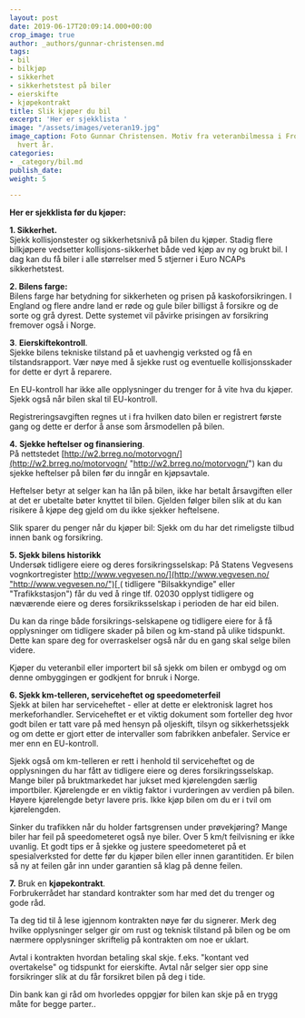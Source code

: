 ```yaml
---
layout: post
date: 2019-06-17T20:09:14.000+00:00
crop_image: true
author: _authors/gunnar-christensen.md
tags:
- bil
- bilkjøp
- sikkerhet
- sikkerhetstest på biler
- eierskifte
- kjøpekontrakt
title: Slik kjøper du bil
excerpt: 'Her er sjekklista '
image: "/assets/images/veteran19.jpg"
image_caption: Foto Gunnar Christensen. Motiv fra veteranbilmessa i Froland - i mai
  hvert år.
categories:
- _category/bil.md
publish_date: 
weight: 5

---
```

**Her er sjekklista før du kjøper:**

**1. Sikkerhet.**  
Sjekk kollisjonstester og sikkerhetsnivå på bilen du kjøper. Stadig flere bilkjøpere vedsetter kollisjons-sikkerhet både ved kjøp av ny og brukt bil. I dag kan du få biler i alle størrelser med 5 stjerner i Euro NCAPs sikkerhetstest.

**2. Bilens farge:**  
Bilens farge har betydning for sikkerheten og prisen på kaskoforsikringen. I England og flere andre land er røde og gule biler billigst å forsikre og de sorte og grå dyrest.  Dette systemet vil påvirke prisingen av forsikring fremover også i Norge.

**3**. **Eierskiftekontroll**.  
Sjekke bilens tekniske tilstand på et uavhengig verksted og få en tilstandsrapport. Vær nøye med å sjekke rust og eventuelle kollisjonsskader for dette er dyrt å reparere.

En EU-kontroll har ikke alle opplysninger du trenger for å vite hva du kjøper. Sjekk også når bilen skal til EU-kontroll.

Registreringsavgiften regnes ut i fra hvilken dato bilen er registrert første gang og dette er derfor å anse som årsmodellen på bilen.

**4.** **Sjekke heftelser og finansiering**.  
På nettstedet [http://w2.brreg.no/motorvogn/](http://w2.brreg.no/motorvogn/ "http://w2.brreg.no/motorvogn/") kan du  
sjekke heftelser på bilen før du inngår en kjøpsavtale.

Heftelser betyr at selger kan ha lån på bilen, ikke har betalt årsavgiften eller at det er ubetalte bøter knyttet til bilen. Gjelden følger bilen slik at du kan risikere å kjøpe deg gjeld om du ikke sjekker heftelsene.

Slik sparer du penger når du kjøper bil: Sjekk om du har det rimeligste tilbud innen bank og forsikring.

**5. Sjekk bilens historikk**  
Undersøk tidligere eiere og deres forsikringsselskap: På Statens Vegvesens vognkortregister [http://www.vegvesen.no/](http://www.vegvesen.no/ "http://www.vegvesen.no/")[ ](http://www.vegvesen.no/)( tidligere "Bilsakkyndige" eller "Trafikkstasjon") får du ved å ringe tlf. 02030 opplyst tidligere og næværende eiere og deres forsikriksselskap i perioden de har eid bilen.

Du kan da ringe både forsikrings-selskapene og tidligere eiere for å få opplysninger om tidligere skader på bilen og km-stand på ulike tidspunkt. Dette kan spare deg for overraskelser også når du en gang skal selge bilen videre.

Kjøper du veteranbil eller importert bil så sjekk om bilen er ombygd og om denne ombyggingen er godkjent for bnruk i Norge.

**6. Sjekk km-telleren, serviceheftet og speedometerfeil**  
Sjekk at bilen har serviceheftet - eller at dette er elektronisk lagret hos merkeforhandler. Serviceheftet er et viktig dokument som forteller deg hvor godt bilen er tatt vare på med hensyn på oljeskift, tilsyn og sikkerhetssjekk og om dette er gjort etter de intervaller som fabrikken anbefaler. Service er mer enn en EU-kontroll.

Sjekk også om km-telleren er rett i henhold til serviceheftet og de opplysningen du har fått av tidligere eiere og deres forsikringsselskap. Mange biler på bruktmarkedet har jukset med kjørelengden særlig importbiler. Kjørelengde er en viktig faktor i vurderingen av verdien på bilen. Høyere kjørelengde betyr lavere pris. Ikke kjøp bilen om du er i tvil om kjørelengden.

Sinker du trafikken når du holder fartsgrensen under prøvekjøring? Mange biler har feil på speedometeret også nye biler. Over 5 km/t feilvisning er ikke uvanlig. Et godt tips er å sjekke og justere speedometeret på et spesialverksted for dette før du kjøper bilen eller innen garantitiden. Er bilen så ny at feilen går inn under garantien så klag på denne feilen.

**7.** Bruk en **kjøpekontrakt**.  
Forbrukerrådet har standard kontrakter som har med det du trenger og gode råd.

Ta deg tid til å lese igjennom kontrakten nøye før du signerer. Merk deg hvilke opplysninger selger gir om rust og teknisk tilstand på bilen og be om nærmere opplysninger skriftelig på kontrakten om noe er uklart.

Avtal i kontrakten hvordan betaling skal skje. f.eks. "kontant ved overtakelse" og tidspunkt for eierskifte. Avtal når selger sier opp sine forsikringer slik at du får forsikret bilen på deg i tide.

Din bank kan gi råd om hvorledes oppgjør for bilen kan skje på en trygg måte for begge parter..